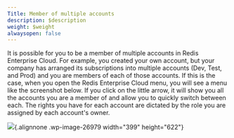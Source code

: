```yaml
---
Title: Member of multiple accounts
description: $description
weight: $weight
alwaysopen: false
---
```

It is possible for you to be a member of multiple accounts in Redis
Enterprise Cloud. For example, you created your own account, but your
company has arranged its subscriptions into multiple accounts (Dev,
Test, and Prod) and you are members of each of those accounts. If this
is the case, when you open the Redis Enterprise Cloud menu, you will see
a menu like the screenshot below. If you click on the little arrow, it
will show you all the accounts you are a member of and allow you to
quickly switch between each. The rights you have for each account are
dictated by the role you are assigned by each account's owner.

![](/wp-content/uploads/2017/05/account_multiple_teams.png){.alignnone
.wp-image-26979 width="399" height="622"}
